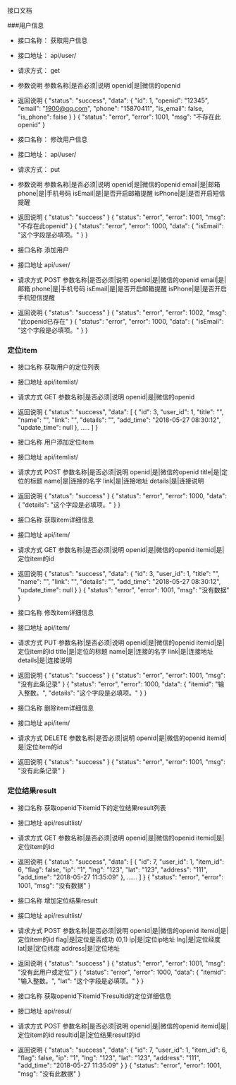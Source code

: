 接口文档

###用户信息
+ 接口名称： 获取用户信息
+ 接口地址： api/user/
+ 请求方式： get
+ 参数说明
    参数名称|是否必须|说明
    openid|是|微信的openid
+ 返回说明
    {
        "status": "success",
        "data": {
            "id": 1,
            "openid": "12345",
            "email": "1900@qq.com",
            "phone": "15870411",
            "is_email": false,
            "is_phone": false
        }
    }
    {
        "status": "error",
        "error": 1001,
        "msg": "不存在此openid"
    }


+ 接口名称： 修改用户信息
+ 接口地址： api/user/
+ 请求方式： put
+ 参数说明
    参数名称|是否必须|说明
    openid|是|微信的openid
    email|是|邮箱
    phone|是|手机号码
    isEmail|是|是否开启邮箱提醒
    isPhone|是|是否开启短信提醒
+ 返回说明
    {
        "status": "success"
    }
    {
        "status": "error",
        "error": 1001,
        "msg": "不存在此openid"
    }
    {
        "status": "error",
        "error": 1000,
        "data": {
            "isEmail": "这个字段是必填项。"
        }
    }



+ 接口名称  添加用户
+ 接口地址  api/user/
+ 请求方式  POST
    参数名称|是否必须|说明
    openid|是|微信的openid
    email|是|邮箱
    phone|是|手机号码
    isEmail|是|是否开启邮箱提醒
    isPhone|是|是否开启手机短信提醒
+ 返回说明
    {
        "status": "success"
    } 
    {
        "status": "error",
        "error": 1002,
        "msg": "此openid已存在"
    }
    {
        "status": "error",
        "error": 1000,
        "data": {
            "isEmail": "这个字段是必填项。"
        }
    }



### 定位item
+ 接口名称  获取用户的定位列表
+ 接口地址  api/itemlist/
+ 请求方式  GET
    参数名称|是否必须|说明
    openid|是|微信的openid
+ 返回说明
    {
        "status": "success",
        "data": [
            {
                "id": 3,
                "user_id": 1,
                "title": "",
                "name": "",
                "link": "",
                "details": "",
                "add_time": "2018-05-27 08:30:12",
                "update_time": null
            },
            .....
        ]
    }


+ 接口名称  用户添加定位item
+ 接口地址  api/itemlist/
+ 请求方式  POST
    参数名称|是否必须|说明
    openid|是|微信的openid
    title|是|定位的标题
    name|是|连接的名字
    link|是|连接地址
    details|是|连接说明
+ 返回说明
    {
        "status": "success"
    }
    {
        "status": "error",
        "error": 1000,
        "data": {
            "details": "这个字段是必填项。"
        }
    }


+ 接口名称  获取item详细信息
+ 接口地址  api/item/
+ 请求方式  GET
    参数名称|是否必须|说明
    openid|是|微信的openid
    itemid|是|定位item的id
+ 返回说明
    {
        "status": "success",
        "data": {
            "id": 3,
            "user_id": 1,
            "title": "",
            "name": "",
            "link": "",
            "details": "",
            "add_time": "2018-05-27 08:30:12",
            "update_time": null
        }
    }
    {
        "status": "error",
        "error": 1001,
        "msg": "没有数据"
    }


+ 接口名称  修改item详细信息
+ 接口地址  api/item/
+ 请求方式  PUT
    参数名称|是否必须|说明
    openid|是|微信的openid
    itemid|是|定位item的id
    title|是|定位的标题
    name|是|连接的名字
    link|是|连接地址
    details|是|连接说明
+ 返回说明
    {
        "status": "success"
    }
    {
        "status": "error",
        "error": 1001,
        "msg": "没有此条记录"
    }
    {
        "status": "error",
        "error": 1000,
        "data": {
            "itemid": "输入整数。",
            "details": "这个字段是必填项。"
        }
    }


+ 接口名称  删除item详细信息
+ 接口地址  api/item/
+ 请求方式  DELETE
    参数名称|是否必须|说明
    openid|是|微信的openid
    itemid|是|定位item的id
+ 返回说明
    {
        "status": "success"
    }
    {
        "status": "error",
        "error": 1001,
        "msg": "没有此条记录"
    }



### 定位结果result
+ 接口名称  获取openid下itemid下的定位结果result列表
+ 接口地址  api/resultlist/
+ 请求方式  GET
    参数名称|是否必须|说明
    openid|是|微信的openid
    itemid|是|定位item的id
+ 返回说明
    {
        "status": "success",
        "data": [
            {
                "id": 7,
                "user_id": 1,
                "item_id": 6,
                "flag": false,
                "ip": "1",
                "lng": "123",
                "lat": "123",
                "address": "111",
                "add_time": "2018-05-27 11:35:09"
            },
          ......
        ]
    }
    {
        "status": "error",
        "error": 1001,
        "msg": "没有数据"
    }


+ 接口名称  增加定位结果result
+ 接口地址  api/resultlist/
+ 请求方式  POST
    参数名称|是否必须|说明
    openid|是|微信的openid
    itemid|是|定位item的id
    flag|是|定位是否成功 (0,1)
    ip|是|定位ip地址
    lng|是|定位经度
    lat|是|定位纬度
    address|是|定位地址
+ 返回说明
    {
        "status": "success"
    }
    {
        "status": "error",
        "error": 1001,
        "msg": "没有此用户或定位"
    }
    {
        "status": "error",
        "error": 1000,
        "data": {
            "itemid": "输入整数。",
            "lat": "这个字段是必填项。"
        }
    }


+ 接口名称  获取openid下itemid下resultid的定位详细信息
+ 接口地址  api/resul/
+ 请求方式  POST
    参数名称|是否必须|说明
    openid|是|微信的openid
    itemid|是|定位item的id
    resultid|是|定位结果result的id
+ 返回说明
    {
        "status": "success",
        "data": {
            "id": 7,
            "user_id": 1,
            "item_id": 6,
            "flag": false,
            "ip": "1",
            "lng": "123",
            "lat": "123",
            "address": "111",
            "add_time": "2018-05-27 11:35:09"
        }
    }
    {
        "status": "error",
        "error": 1001,
        "msg": "没有此数据"
    }

